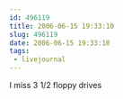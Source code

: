 ```yaml
---
id: 496119
title: 2006-06-15 19:33:10
slug: 496119
date: 2006-06-15 19:33:10tags: 
 - livejournal
---
```


I miss 3 1/2 floppy drives

